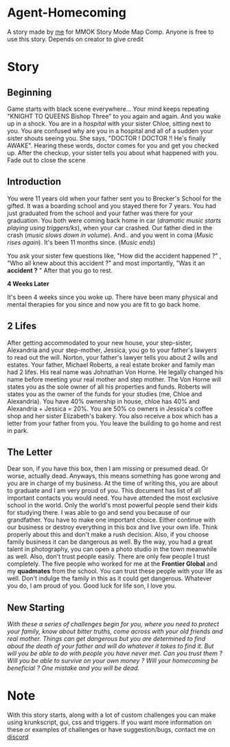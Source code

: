 # Agent-Homecoming
A story made by [me]("https://discord.com/users/713056818972066140") for MMOK Story Mode Map Comp. Anyone is free to use this story. Depends on creator to give credit

# Story
## Beginning 

Game starts with black scene everywhere...
Your mind keeps repeating "KNIGHT TO QUEENS Bishop Three" to you again and again. And you wake up in a shock. 
You are in a *hospital* with your sister Chloe, sitting next to you. You are confused why are you in a hospital and all of a sudden your sister shouts seeing you. She says, "DOCTOR ! DOCTOR !! He's finally AWAKE".
Hearing these words, doctor comes for you and get you checked up. 
After the checkup, your sister tells you about what happened with you.
Fade out to close the scene 

## Introduction

You were 11 years old when your father sent you to Brecker's School for the gifted. It was a boarding school and you stayed there for 7 years. You had just graduated from the school and your father was there for your graduation. You both were coming back home in car (*dramatic music starts playing using triggers/ks*), when your car crashed. Our father died in the crash (*music slows down in volume*). And.. and you went in coma (*Music rises again*).  It's been 11 months since. (*Music ends*)

You ask your sister few questions like, "How did the accident happened ?" , "Who all knew about this accident ?" and most importantly, "Was it an **accident ?** "
After that you go to rest.

**4 Weeks Later**

It's been 4 weeks since you woke up. There have been many physical and mental therapies for you since and now you are fit to go back home.

## 2 Lifes

After getting accommodated to your new house, your step-sister, Alexandria and your step-mother, Jessica, you go to your father's lawyers to read out the will. Norton, your father's lawyer tells you about 2 wills and estates. Your father, Michael Roberts, a real estate broker and family man had 2 lifes. His real name was Johnathan Von Horne. He legally changed his name before meeting your real mother and step mother. The Von Horne will states you as the sole owner of all his properties and funds. Roberts will states you as the owner of the funds for your studies (me, Chloe and Alexandria). You have 40% ownership in house, chloe has 40% and Alexandria + Jessica = 20%. You are 50% co owners in Jessica's coffee shop and her sister Elizabeth's bakery. You also receive a box which has a letter from your father from you. You leave the building to go home and rest in park.

## The Letter

Dear son, if you have this box, then I am missing or presumed dead. Or worse, actually dead. Anyways, this means something has gone wrong and you are in charge of my business. At the time of writing this, you are about to graduate and I am very proud of you. This document has list of all important contacts you would need. You have attended the most exclusive school in the world. Only the world's most powerful people send their kids for studying there. I was able to go and send you because of our grandfather. You have to make one important choice. Either continue with our business or destroy everything in this box and live your own life. Think properly about this and don't make a rush decision. Also, if you choose family business it can be dangerous as well. By the way, you had a great talent in photography, you can open a photo studio in the town meanwhile as well. Also, don't trust people easily. There are only few people I trust completely. The five people who worked for me at the **Frontier Global** and my **quadmates** from the school. You can trust these people with your life as well. Don't indulge the family in this as it could get dangerous. Whatever you do, I am proud of you. Good luck for life son, I love you.

## New Starting

*With these a series of challenges begin for you, where you need to protect your family, know about bitter truths, come across with your old friends and real mother. Things can get dangerous but you are determined to find about the death of your father and will do whatever it takes to find it. But will you be able to do with people you have never met. Can you trust them ? Will you be able to survive on your own money ? Will your homecoming be beneficial ? One mistake and you will be dead.*

# Note
With this story starts, along with a lot of custom challenges you can make using krunkscript, gui, css and triggers. If you want more information on these or examples of challenges or have suggestion/bugs, contact me on [discord]("https://discord.com/users/713056818972066140")
